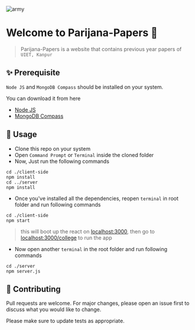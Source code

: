 ![army](https://user-images.githubusercontent.com/55861951/116590241-242c9c00-a93b-11eb-8366-d1078dcffcce.png) 
# Welcome to Parijana-Papers 👋

> Parijana-Papers is a website that contains previous year papers of `UIET, Kanpur`

## ✨ Prerequisite
`Node JS` and `MongoDB Compass` should be installed on your system.

You can download it from here
- [Node JS](https://nodejs.org/en/)
- [MongoDB Compass](https://fastdl.mongodb.org/windows/mongodb-windows-x86_64-4.4.5-signed.msi)


## 🚀 Usage
- Clone this repo on your system 
- Open `Command Prompt` or `Terminal` inside the cloned folder
- Now, Just run the following commands
```node
cd ./client-side
npm install
cd ../server
npm install
```
- Once you've installed all the dependencies, reopen `terminal` in root folder and run following commands
```node
cd ./client-side
npm start
```
> this will boot up the react on [localhost:3000](http://localhost:3000), then go to  [localhost:3000/college](http://localhost:3000/college) to run the app

- Now open another `terminal` in the root folder and run following commands
```node
cd ./server
npm server.js
```

## 🤝 Contributing
Pull requests are welcome. For major changes, please open an issue first to discuss what you would like to change.

Please make sure to update tests as appropriate.
